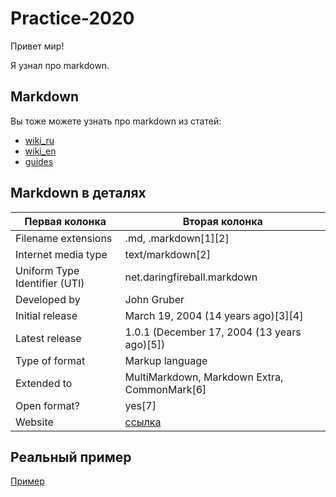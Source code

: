 # Practice-2020
Привет мир!

Я узнал про markdown.

## Markdown

Вы тоже можете узнать про markdown из статей:
* [wiki_ru](https://ru.wikipedia.org/wiki/Markdown)
* [wiki_en](https://en.wikipedia.org/wiki/Markdown )
* [guides](https://guides.github.com/features/mastering-markdown)

## Markdown в деталях
Первая колонка | Вторая колонка
---------------|---------------
Filename extensions | .md, .markdown[1][2]
Internet media type | text/markdown[2]
Uniform Type Identifier (UTI) | net.daringfireball.markdown
Developed by | John Gruber
Initial release | March 19, 2004 (14 years ago)[3][4]
Latest release | 1.0.1 (December 17, 2004 (13 years ago)[5])
Typе of format | Markup language
Extended to  | MultiMarkdown, Markdown Extra, CommonMark[6]
Open format? | yes[7]
Website | [ссылка](http://daringfireball.net/projects/markdown)

## Реальный пример

[Пример](https://github.com/Microsoft/TypeScript/blob/master/README.md )
